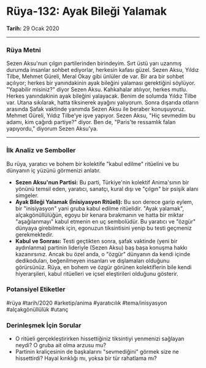 # Rüya-132: Ayak Bileği Yalamak
**Tarih:** 29 Ocak 2020

---
### Rüya Metni

Sezen Aksu'nun çılgın partilerinden birindeyim. Sırt üstü yarı uzanmış durumda insanlar sohbet ediyorlar, herkesin kafası güzel. Sezen Aksu, Yıldız Tilbe, Mehmet Güreli, Meral Okay gibi ünlüler de var. Bir ara bir sohbet açılıyor; herkes bir yanındakinin ayak bileğini yalaması gerektiğini söylüyor. "Yapabilir misiniz?" diyor Sezen Aksu. Kahkahalar atılıyor, herkes mutlu. Herkes yanındakinin ayak bileğini yalayacak. Benim de solumda Yıldız Tilbe var. Utana sıkılarak, hatta tiksinerek ayağını yalıyorum. Sonra dışarıda otların arasında Şafak vaktinde yanımda Sezen Aksu ile beraber konuşuyoruz. Mehmet Güreli, Yıldız Tilbe’ye işve yapıyor. Sezen Aksu, "Hiç sevmedim bu adamı, kim çağırdı partiye?" diyor. Ben de, "Paris'te ressamlık falan yapıyordu," diyorum Sezen Aksu'ya.

---
### İlk Analiz ve Semboller

Bu rüya, yaratıcı ve bohem bir kolektife "kabul edilme" ritüelini ve bu dünyanın iç yüzünü görmenizi anlatır.

* **Sezen Aksu'nun Partisi:** Bu parti, Türkiye'nin kolektif Anima'sının bir yönünü temsil eden, yaratıcı, sanatçı, kural dışı ve "çılgın" bir psişik alanı simgeler.
* **Ayak Bileği Yalamak (İnisiyasyon Ritüeli):** Bu son derece garip eylem, bir "inisiyasyon" yani gruba kabul edilme ritüelidir. "Ayak yalamak", alçakgönüllülüğün, egoyu bir kenara bırakmanın ve hatta bir miktar "aşağılanmayı" kabul etmenin en uç sembolüdür. Bu yaratıcı ve "özgür" dünyaya girebilmek için, egonuzun tiksintisini yenip bu testi geçmeniz gerekmektedir.
* **Kabul ve Sonrası:** Testi geçtikten sonra, şafak vaktinde (yeni bir aydınlanma) partinin lideriyle (Sezen Aksu) baş başa konuşma hakkı kazanırsınız. Ancak bu özel anda, o "özgür" dünyanın da kendi içinde dedikoduları, beğenilmeyen insanları ve dışlamaları olduğunu görürsünüz. Rüya, en bohem ve özgür görünen kolektiflerin bile kendi hiyerarşileri, kabul ritüelleri ve içsel eleştirileri olduğunu gösterir.

### Potansiyel Etiketler
#rüya #tarih/2020 #arketip/anima #yaratıcılık #tema/inisyasyon #alçakgönüllülük #utanç

### Derinleşmek İçin Sorular
* O ritüeli gerçekleştirirken hissettiğiniz tiksintiyi yenmenizi sağlayan neydi? O gruba ait olma arzusu mu?
* Partinin kraliçesinin de başkalarını "sevmediğini" görmek size ne hissettirdi? Hayal kırıklığı mı, yoksa bir tür rahatlama mı?